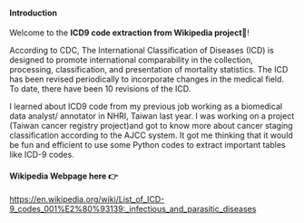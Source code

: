 #### Introduction
Welcome to the **ICD9 code extraction from Wikipedia project**📑!

According to CDC, The International Classification of Diseases (ICD) is designed to promote international comparability in the collection, processing, classification, and presentation of mortality statistics.
The ICD has been revised periodically to incorporate changes in the medical field. To date, there have been 10 revisions of the ICD.


I learned about ICD9 code from my previous job working as a biomedical data analyst/ annotator in NHRI, Taiwan last year. I was working on a project (Taiwan cancer registry project)and got to know more about cancer staging classification according to the AJCC system. It got me thinking that it would be fun and efficient to use some Python codes to extract important tables like ICD-9 codes. 

#### Wikipedia Webpage here 👉
https://en.wikipedia.org/wiki/List_of_ICD-9_codes_001%E2%80%93139:_infectious_and_parasitic_diseases
